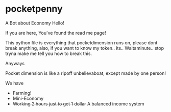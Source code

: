 # pocketpenny
A Bot about Economy
Hello!

If you are here, You've found the read me page!

This python file is everything that pocketdimension runs on, please dont break anything, also, if you want to know my token.. its.. Waitaminute.. stop tryna make me tell you how to break this.

Anyways

Pocket dimension is like a ripoff unbelievaboat, except made by one person!


We have
- Farming!
- Mini-Economy
- ~~Working 2 hours just to get 1 dollar~~ A balanced income system


